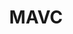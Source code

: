 ---
title: MAVC
website: http://www.makingallvoicescount.org
logo: mavc.svg
year: 2016
amount: R350,000
details: <a href="">MPR</a>, <a href="">Open By-laws</a>
---